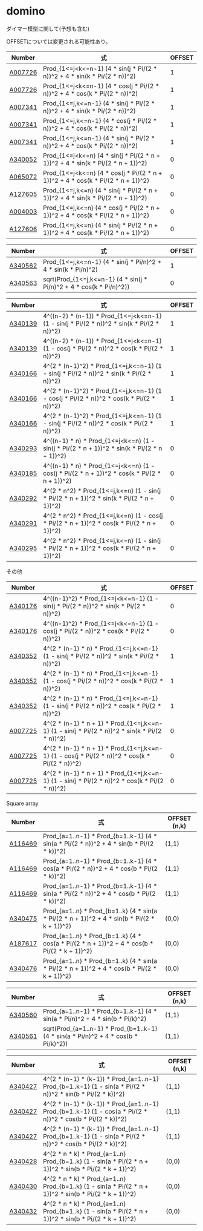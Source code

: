 # domino

ダイマー模型に関して(予想も含む)

OFFSETについては変更される可能性あり。

| Number | 式 | OFFSET | 
| ----- | ----- | ----- |
| [A007726](https://oeis.org/A007726) | Prod_{1<=j<k<=n-1} (4 * sin(j * Pi/(2 * n))^2     + 4 * sin(k * Pi/(2 * n))^2)     | 1 |
| [A007726](https://oeis.org/A007726) | Prod_{1<=j<k<=n-1} (4 * cos(j * Pi/(2 * n))^2     + 4 * cos(k * Pi/(2 * n))^2)     | 1 |
| [A007341](https://oeis.org/A007341) | Prod_{1<=j,k<=n-1} (4 * sin(j * Pi/(2 * n))^2     + 4 * sin(k * Pi/(2 * n))^2)     | 1 |
| [A007341](https://oeis.org/A007341) | Prod_{1<=j,k<=n-1} (4 * cos(j * Pi/(2 * n))^2     + 4 * cos(k * Pi/(2 * n))^2)     | 1 |
| [A007341](https://oeis.org/A007341) | Prod_{1<=j,k<=n-1} (4 * sin(j * Pi/(2 * n))^2     + 4 * cos(k * Pi/(2 * n))^2)     | 1 |
| [A340052](https://oeis.org/A340052) | Prod_{1<=j<k<=n}   (4 * sin(j * Pi/(2 * n + 1))^2 + 4 * sin(k * Pi/(2 * n + 1))^2) | 0 |
| [A065072](https://oeis.org/A065072) | Prod_{1<=j<k<=n}   (4 * cos(j * Pi/(2 * n + 1))^2 + 4 * cos(k * Pi/(2 * n + 1))^2) | 0 |
| [A127605](https://oeis.org/A127605) | Prod_{1<=j,k<=n}   (4 * sin(j * Pi/(2 * n + 1))^2 + 4 * sin(k * Pi/(2 * n + 1))^2) | 0 |
| [A004003](https://oeis.org/A004003) | Prod_{1<=j,k<=n}   (4 * cos(j * Pi/(2 * n + 1))^2 + 4 * cos(k * Pi/(2 * n + 1))^2) | 0 |
| [A127606](https://oeis.org/A127606) | Prod_{1<=j,k<=n}   (4 * sin(j * Pi/(2 * n + 1))^2 + 4 * cos(k * Pi/(2 * n + 1))^2) | 0 |

| Number | 式 | OFFSET | 
| ----- | ----- | ----- |
| [A340562](https://oeis.org/A340562) |      Prod_{1<=j,k<=n-1} (4 * sin(j * Pi/n)^2 + 4 * sin(k * Pi/n)^2)  | 1 |
| [A340563](https://oeis.org/A340563) | sqrt(Prod_{1<=j,k<=n-1} (4 * sin(j * Pi/n)^2 + 4 * cos(k * Pi/n)^2)) | 0 |

| Number | 式 | OFFSET | 
| ----- | ----- | ----- |
| [A340139](https://oeis.org/A340139) | 4^((n-2) * (n-1))     * Prod_{1<=j<k<=n-1} (1 - sin(j * Pi/(2 * n))^2     * sin(k * Pi/(2 * n))^2)     | 1 |
| [A340139](https://oeis.org/A340139) | 4^((n-2) * (n-1))     * Prod_{1<=j<k<=n-1} (1 - cos(j * Pi/(2 * n))^2     * cos(k * Pi/(2 * n))^2)     | 1 |
| [A340166](https://oeis.org/A340166) | 4^(2 * (n-1)^2)       * Prod_{1<=j,k<=n-1} (1 - sin(j * Pi/(2 * n))^2     * sin(k * Pi/(2 * n))^2)     | 1 |
| [A340166](https://oeis.org/A340166) | 4^(2 * (n-1)^2)       * Prod_{1<=j,k<=n-1} (1 - cos(j * Pi/(2 * n))^2     * cos(k * Pi/(2 * n))^2)     | 1 |
| [A340166](https://oeis.org/A340166) | 4^(2 * (n-1)^2)       * Prod_{1<=j,k<=n-1} (1 - sin(j * Pi/(2 * n))^2     * cos(k * Pi/(2 * n))^2)     | 1 |
| [A340293](https://oeis.org/A340293) | 4^((n-1) * n)         * Prod_{1<=j<k<=n}   (1 - sin(j * Pi/(2 * n + 1))^2 * sin(k * Pi/(2 * n + 1))^2) | 0 |
| [A340185](https://oeis.org/A340185) | 4^((n-1) * n)         * Prod_{1<=j<k<=n}   (1 - cos(j * Pi/(2 * n + 1))^2 * cos(k * Pi/(2 * n + 1))^2) | 0 |
| [A340292](https://oeis.org/A340292) | 4^(2 * n^2)           * Prod_{1<=j,k<=n}   (1 - sin(j * Pi/(2 * n + 1))^2 * sin(k * Pi/(2 * n + 1))^2) | 0 |
| [A340291](https://oeis.org/A340291) | 4^(2 * n^2)           * Prod_{1<=j,k<=n}   (1 - cos(j * Pi/(2 * n + 1))^2 * cos(k * Pi/(2 * n + 1))^2) | 0 |
| [A340295](https://oeis.org/A340295) | 4^(2 * n^2)           * Prod_{1<=j,k<=n}   (1 - sin(j * Pi/(2 * n + 1))^2 * cos(k * Pi/(2 * n + 1))^2) | 0 |

その他

| Number | 式 | OFFSET | 
| ----- | ----- | ----- |
| [A340176](https://oeis.org/A340176) | 4^((n-1)^2)           * Prod_{1<=j<k<=n-1} (1 - sin(j * Pi/(2 * n))^2     * sin(k * Pi/(2 * n))^2)     | 0 |
| [A340176](https://oeis.org/A340176) | 4^((n-1)^2)           * Prod_{1<=j<k<=n-1} (1 - cos(j * Pi/(2 * n))^2     * cos(k * Pi/(2 * n))^2)     | 0 |
| [A340352](https://oeis.org/A340352) | 4^(2 * (n-1) * n)     * Prod_{1<=j,k<=n-1} (1 - sin(j * Pi/(2 * n))^2     * sin(k * Pi/(2 * n))^2)     | 1 |
| [A340352](https://oeis.org/A340352) | 4^(2 * (n-1) * n)     * Prod_{1<=j,k<=n-1} (1 - cos(j * Pi/(2 * n))^2     * cos(k * Pi/(2 * n))^2)     | 1 |
| [A340352](https://oeis.org/A340352) | 4^(2 * (n-1) * n)     * Prod_{1<=j,k<=n-1} (1 - sin(j * Pi/(2 * n))^2     * cos(k * Pi/(2 * n))^2)     | 1 |
| [A007725](https://oeis.org/A007725) | 4^(2 * (n-1) * n + 1) * Prod_{1<=j,k<=n-1} (1 - sin(j * Pi/(2 * n))^2     * sin(k * Pi/(2 * n))^2)     | 0 |
| [A007725](https://oeis.org/A007725) | 4^(2 * (n-1) * n + 1) * Prod_{1<=j,k<=n-1} (1 - cos(j * Pi/(2 * n))^2     * cos(k * Pi/(2 * n))^2)     | 0 |
| [A007725](https://oeis.org/A007725) | 4^(2 * (n-1) * n + 1) * Prod_{1<=j,k<=n-1} (1 - sin(j * Pi/(2 * n))^2     * cos(k * Pi/(2 * n))^2)     | 0 |

Square array

| Number | 式 | OFFSET (n,k) | 
| ----- | ----- | ----- |
| [A116469](https://oeis.org/A116469) | Prod_{a=1..n-1} * Prod_{b=1..k-1} (4 * sin(a * Pi/(2 * n))^2     + 4 * sin(b * Pi/(2 * k))^2)     | (1,1) |
| [A116469](https://oeis.org/A116469) | Prod_{a=1..n-1} * Prod_{b=1..k-1} (4 * cos(a * Pi/(2 * n))^2     + 4 * cos(b * Pi/(2 * k))^2)     | (1,1) |
| [A116469](https://oeis.org/A116469) | Prod_{a=1..n-1} * Prod_{b=1..k-1} (4 * sin(a * Pi/(2 * n))^2     + 4 * cos(b * Pi/(2 * k))^2)     | (1,1) |
| [A340475](https://oeis.org/A340475) | Prod_{a=1..n}   * Prod_{b=1..k}   (4 * sin(a * Pi/(2 * n + 1))^2 + 4 * sin(b * Pi/(2 * k + 1))^2) | (0,0) |
| [A187617](https://oeis.org/A187617) | Prod_{a=1..n}   * Prod_{b=1..k}   (4 * cos(a * Pi/(2 * n + 1))^2 + 4 * cos(b * Pi/(2 * k + 1))^2) | (0,0) |
| [A340476](https://oeis.org/A340476) | Prod_{a=1..n}   * Prod_{b=1..k}   (4 * sin(a * Pi/(2 * n + 1))^2 + 4 * cos(b * Pi/(2 * k + 1))^2) | (0,0) |

| Number | 式 | OFFSET (n,k) | 
| ----- | ----- | ----- |
| [A340560](https://oeis.org/A340560) |      Prod_{a=1..n-1} * Prod_{b=1..k-1} (4 * sin(a * Pi/n)^2 + 4 * sin(b * Pi/k)^2)  | (1,1) |
| [A340561](https://oeis.org/A340561) | sqrt(Prod_{a=1..n-1} * Prod_{b=1..k-1} (4 * sin(a * Pi/n)^2 + 4 * cos(b * Pi/k)^2)) | (1,1) |

| Number | 式 | OFFSET (n,k) | 
| ----- | ----- | ----- |
| [A340427](https://oeis.org/A340427) | 4^(2 * (n-1) * (k-1)) * Prod_{a=1..n-1} Prod_{b=1..k-1} (1 - sin(a * Pi/(2 * n))^2     * sin(b * Pi/(2 * k))^2)     | (1,1) |
| [A340427](https://oeis.org/A340427) | 4^(2 * (n-1) * (k-1)) * Prod_{a=1..n-1} Prod_{b=1..k-1} (1 - cos(a * Pi/(2 * n))^2     * cos(b * Pi/(2 * k))^2)     | (1,1) |
| [A340427](https://oeis.org/A340427) | 4^(2 * (n-1) * (k-1)) * Prod_{a=1..n-1} Prod_{b=1..k-1} (1 - sin(a * Pi/(2 * n))^2     * cos(b * Pi/(2 * k))^2)     | (1,1) |
| [A340428](https://oeis.org/A340428) | 4^(2 * n * k)         * Prod_{a=1..n}   Prod_{b=1..k}   (1 - sin(a * Pi/(2 * n + 1))^2 * sin(b * Pi/(2 * k + 1))^2) | (0,0) |
| [A340430](https://oeis.org/A340430) | 4^(2 * n * k)         * Prod_{a=1..n}   Prod_{b=1..k}   (1 - sin(a * Pi/(2 * n + 1))^2 * sin(b * Pi/(2 * k + 1))^2) | (0,0) |
| [A340432](https://oeis.org/A340432) | 4^(2 * n * k)         * Prod_{a=1..n}   Prod_{b=1..k}   (1 - sin(a * Pi/(2 * n + 1))^2 * sin(b * Pi/(2 * k + 1))^2) | (0,0) |
